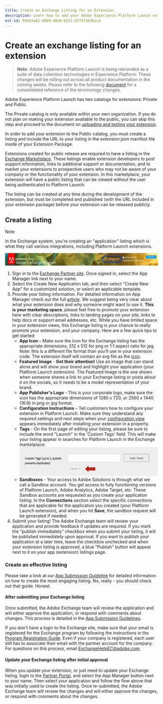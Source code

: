 ```yaml
---
title: Create an Exchange Listing for an Extension
description: Learn how to add your Adobe Experience Platform Launch extension to the public catalog.
exl-id: 93e83a62-6089-48e9-b521-82f972b36ac4
---
```

# Create an exchange listing for an extension

>**Note**: Adobe Experience Platform Launch is being rebranded as a suite of data collection technologies in Experience Platform. These changes will be rolling out across all product documentation in the coming weeks. Please refer to the following [document](/help/launch-name-updates.md) for a consolidated reference of the terminology changes.

Adobe Experience Platform Launch has two catalogs for extensions: Private and Public.

The Private catalog is only available within your own organization. If you do not plan on making your extension available to the public, you can skip this step and proceed to the document on [uploading and testing your extension](./upload-and-test.md).

In order to add your extension to the Public catalog, you must create a listing and include the URL to your listing in the extension.json manifest file inside of your Extension Package.

Extensions created for public release are required to have a listing in the [Exchange Marketplace](https://experiencecloud.adobeexchange.com/). These listings enable extension developers to post support information, links to additional support or documentation, and to market your extensions to prospective users who may not be aware of your company or the functionality of your extension. In this marketplace, your extension will have a public listing that can be viewed without the user being authenticated to Platform Launch.

The listing can be created at any time during the development of the extension, but must be completed and published (with the URL included in your extension package) before your extension can be released publicly.

## Create a listing

>[!NOTE]
>
>In the Exchange system, you're creating an "application" listing which is what they call various integrations, including Platform Launch extensions.  

![](../images/getting-started/app-mgr-link.png)

1. Sign in to the [Exchange Partner site](https://partners.adobe.com/exchangeprogram/experiencecloud). Once signed in, select the App Manager link next to your name.
2. Select the Create New Application tab, and then select "Create New App" for a customized solution, or select an applicable template.
3. Provide your listing information. For detailed information on App Manager check out the full [article](https://adobeexchangeec.zendesk.com/hc/en-us/articles/360024197931). We suggest being very clear about what your extension does and why someone might want to use it. **This is your marketing space**, please feel free to promote your extension here with clear descriptions, links to landing pages on your site, links to help docs or support email addresses, etc. While you have limited space in your extension views, this Exchange listing is your chance to really promote your extension, and your company. Here are a few quick tips to get started:
   - **App Icon** – Make sure the icon for the Exchange listing has the appropriate dimensions, 512 x 512 for png or 1:1 aspect ratio for jpg. Note: this is a different file format than you'll use in your extension code. The extension itself will contain an svg file as the [icon](../manifest.md).
   - **Featured Image** - **Get their attention!** Use an image that can stand alone and will show your brand and highlight your application (your Platform Launch extension). The Featured Image is the one shown when someone shares a link to your Exchange listing or posts about it on the socials, so it needs to be a model representation of your brand.
   - **App Publisher's Logo** - This is your corporate logo, make sure the icon has the appropriate dimensions of 1280 x 720, or 2560 x 1440 (16:9) in png or jpg format.
   - **Configuration Instructions** – Tell customers how to configure your extension in Platform Launch. Make sure they understand any required settings and next steps when your [configuration view](../configuration.md) appears immediately after installing your extension in a property. 
   - **Tags** - On the first page of editing your listing, please be sure to include the word "Launch" in the 'Custom Tags' field. This will make your listing appear in searches for Platform Launch in the Exchange marketplace:
     ![](../images/getting-started/custom-tags.jpg)
   - **Sandboxes** - Your access to Adobe Solutions is through what we call a Sandbox account. You get access to fully functioning versions of Platform Launch, Adobe Analytics, Adobe Target, etc. These Sandbox accounts are requested as you create your application listing. In the **Connections** section select the specific connections that are applicable for the application you created (your Platform Launch extension), and when you hit **Save**, the sandbox request will be generated if needed.  
4. Submit your listing! The Adobe Exchange team will review your application and provide feedback if updates are required. If you mark the "publish immediately" checkbox when you submit your listing, it will be published immediately upon approval. If you want to publish your application at a later time, leave the checkbox unchecked and when your extension listing is approved, a blue "Publish" button will appear next to it on your app (extension) listings page.

### Create an effective listing

Please take a look at our [App Submission Guideline](https://partners.adobe.com/exchangeprogram/experiencecloud/build/ec-exchange.html) for detailed information on how to create the most engaging listing. No, really - you should check out that guide. Honest.

#### After submitting your Exchange listing

Once submitted, the Adobe Exchange team will review the application and will either approve the application, or respond with comments about changes. This process is detailed in the [App Submission Guidelines](https://partners.adobe.com/exchangeprogram/experiencecloud/build/ec-exchange.html).

If you don't have a login to the Exchange site, make sure that your email is registered for the Exchange program by following the instructions in the [Program Registration Guide](https://partners.adobe.com/content/mcp/us/en/home/reg-guide.html). Even if your company is registered, each user still has to associate their email with the partner account for the company. For questions on this process, email <ExchangeHelpEC@adobe.com>.

#### Update your Exchange listing after initial approval

When you update your extension, or just need to update your Exchange listing, login to the [Partner Portal](https://partners.adobe.com/exchangeprogram/experiencecloud), and select the App Manager button next to your name. Then select your application and follow the flow above that was initially used to create the listing. Once re-submitted, the Adobe Exchange team will review the changes and will either approve the changes, or respond with comments about the changes.
